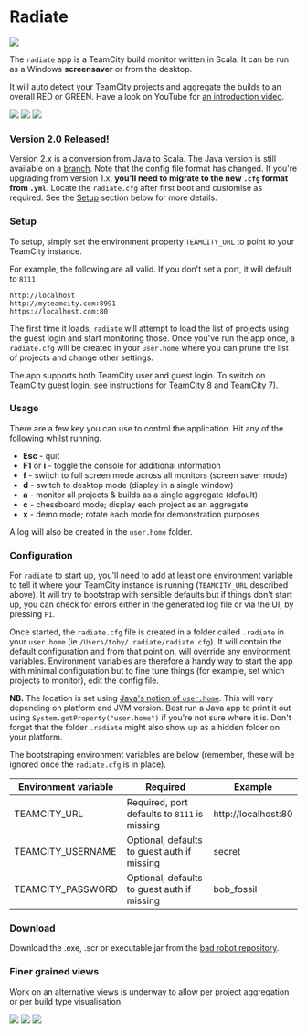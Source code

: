# Radiate
![](https://travis-ci.org/tobyweston/radiate.svg?branch=master)

The `radiate` app is a TeamCity build monitor written in Scala. It can be run as a Windows **screensaver** or from the desktop.

It will auto detect your TeamCity projects and aggregate the builds to an overall RED or GREEN. Have a look on YouTube for [an introduction video](http://www.youtube.com/watch?v=ZMQn-J435Lk).

![](grey-busy.png) ![](green-radial.png) ![](red-radial.png)


### Version 2.0 Released!

Version 2.x is a conversion from Java to Scala. The Java version is still available on a [branch](https://github.com/tobyweston/radiate/tree/java-version). Note that the config file format has changed. If you're upgrading from version 1.x, **you'll need to migrate to the new `.cfg` format from `.yml`**. Locate the `radiate.cfg` after first boot and customise as required. See the [Setup]() section below for more details.


### Setup

To setup, simply set the environment property `TEAMCITY_URL` to point to your TeamCity instance.

For example, the following are all valid. If you don't set a port, it will default to `8111`

    http://localhost
    http://myteamcity.com:8991
    https://localhost.com:80

The first time it loads, `radiate` will attempt to load the list of projects using the guest login and start monitoring those. Once you've run the app once, a `radiate.cfg` will be created in your `user.home` where you can prune the list of projects and change other settings.
 
The app supports both TeamCity user and guest login. To switch on TeamCity guest login, see instructions for [TeamCity 8](http://confluence.jetbrains.com/display/TCD8/Enabling+Guest+Login) and [TeamCity 7](http://confluence.jetbrains.com/display/TCD7/Enabling+Guest+Login)).



### Usage

There are a few key you can use to control the application. Hit any of the following whilst running.

* **Esc** - quit
* **F1** or **i** - toggle the console for additional information
* **f** - switch to full screen mode across all monitors (screen saver mode)
* **d** - switch to desktop mode (display in a single window)
* **a** - monitor all projects & builds as a single aggregate (default)
* **c** - chessboard mode; display each project as an aggregate 
* **x** - demo mode; rotate each mode for demonstration purposes

A log will also be created in the `user.home` folder.


### Configuration

For `radiate` to start up, you'll need to add at least one environment variable to tell it where your TeamCity instance is running (`TEAMCITY_URL` described above). It will try to bootstrap with sensible defaults but if things don't start up, you can check for errors either in the generated log file or via the UI, by pressing `F1`.

Once started, the `radiate.cfg` file is created in a folder called `.radiate` in your `user.home` (ie `/Users/toby/.radiate/radiate.cfg`). It will contain the default configuration and from that point on, will override any environment variables. Environment variables are therefore a handy way to start the app with minimal configuration but to fine tune things (for example, set which projects to monitor), edit the config file.

**NB.** The location is set using [Java's notion of `user.home`](https://docs.oracle.com/javase/tutorial/essential/environment/sysprop.html). This will vary depending on platform and JVM version. Best run a Java app to print it out using `System.getProperty("user.home")` if you're not sure where it is. Don't forget that the folder `.radiate` might also show up as a hidden folder on your platform. 

The bootstraping environment variables are below (remember, these will be ignored once the `radiate.cfg` is in place).

Environment variable | Required | Example
--- | --- | ---
TEAMCITY_URL | Required, port defaults to `8111` is missing | http://localhost:80
TEAMCITY_USERNAME | Optional, defaults to guest auth if missing | secret
TEAMCITY_PASSWORD | Optional, defaults to guest auth if missing | bob_fossil


### Download

Download the .exe, .scr or executable jar from the [bad robot repository](http://robotooling.com/maven/bad/robot/radiate_2.11/).


### Finer grained views

Work on an alternative views is underway to allow per project aggregation or per build type visualisation.

![](chessboard.png) ![](chessboard2.png) ![](chessboard3.png)
